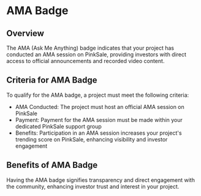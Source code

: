 # AMA Badge

## Overview

The AMA (Ask Me Anything) badge indicates that your project has conducted an AMA session on PinkSale, providing investors with direct access to official announcements and recorded video content.

## Criteria for AMA Badge

To qualify for the AMA badge, a project must meet the following criteria:

- AMA Conducted: The project must host an official AMA session on PinkSale
- Payment: Payment for the AMA session must be made within your dedicated PinkSale support group
- Benefits: Participation in an AMA session increases your project's trending score on PinkSale, enhancing visibility and investor engagement

## Benefits of AMA Badge

Having the AMA badge signifies transparency and direct engagement with the community, enhancing investor trust and interest in your project.

